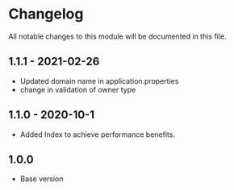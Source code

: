 # Changelog

All notable changes to this module will be documented in this file.

## 1.1.1 - 2021-02-26

- Updated domain name in application.properties
- change in validation of owner type

## 1.1.0 - 2020-10-1

- Added Index to achieve performance benefits.

## 1.0.0

- Base version

